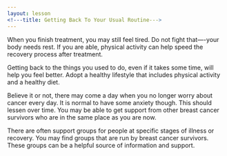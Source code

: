 ```yaml
---
layout: lesson
<!---title: Getting Back To Your Usual Routine--->
---
```


When you finish treatment, you may still feel tired. Do not fight that—-your body needs rest. If you are able, physical activity can help speed the recovery process after treatment.

Getting back to the things you used to do, even if it takes some time, will help you feel better. Adopt a healthy lifestyle that includes physical activity and a healthy diet.

Believe it or not, there may come a day when you no longer worry about cancer every day. It is normal to have some anxiety though. This should lessen over time. You may be able to get support from other breast cancer survivors who are in the same place as you are now.

There are often support groups for people at specific stages of illness or recovery. You may find groups that are run by breast cancer survivors. These groups can be a helpful source of information and support.
